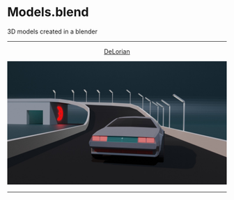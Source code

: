 # Models.blend
3D models created in a blender
<hr>
<a href = "https://github.com/DEFOGA/Models.blend/blob/master/DeLorian" title = "Go to repository">
  <p align = "center">DeLorian</p>
<img src = "https://github.com/DEFOGA/Models.blend/blob/master/DeLorian/Composition.jpg">
</a>
<hr>
<!-- I am not using htm, it is for fun --!>
